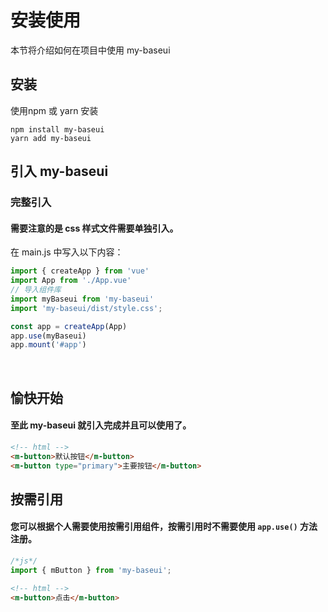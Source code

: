 # 安装使用
本节将介绍如何在项目中使用 my-baseui

## 安装
使用npm 或 yarn 安装

```
npm install my-baseui
yarn add my-baseui
```

## 引入 my-baseui
### 完整引入
#### 需要注意的是 css 样式文件需要单独引入。
在 main.js 中写入以下内容：
```javascript
import { createApp } from 'vue'
import App from './App.vue'
// 导入组件库
import myBaseui from 'my-baseui'
import 'my-baseui/dist/style.css';

const app = createApp(App)
app.use(myBaseui)
app.mount('#app')
```
<br/>

## 愉快开始

#### 至此 my-baseui 就引入完成并且可以使用了。

```html
<!-- html -->
<m-button>默认按钮</m-button>
<m-button type="primary">主要按钮</m-button>
```


## 按需引用

#### 您可以根据个人需要使用按需引用组件，按需引用时不需要使用 `app.use()` 方法注册。
```javascript
/*js*/
import { mButton } from 'my-baseui';
```

```html
<!-- html -->
<m-button>点击</m-button>
```

<br/>